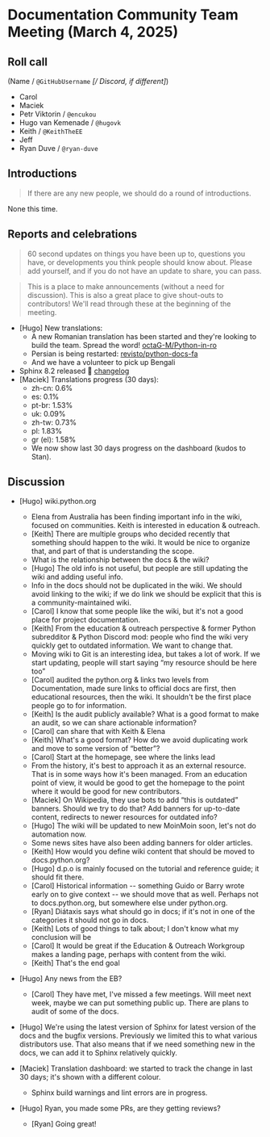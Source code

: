 # Documentation Community Team Meeting (March 4, 2025)


## Roll call

(Name / `@GitHubUsername` _[/ Discord, if different]_)

- Carol
- Maciek
- Petr Viktorin / `@encukou`
- Hugo van Kemenade / `@hugovk`
- Keith / `@KeithTheEE`
- Jeff
- Ryan Duve / `@ryan-duve`

## Introductions

> If there are any new people, we should do a round of introductions.

None this time.

## Reports and celebrations

> 60 second updates on things you have been up to, questions you have, or developments
> you think people should know about. Please add yourself, and if you do not have an
> update to share, you can pass.

> This is a place to make announcements (without a need for discussion). This is also a
> great place to give shout-outs to contributors! We'll read through these at the
> beginning of the meeting.

- [Hugo] New translations:
  - A new Romanian translation has been started and they're looking to build the team.
    Spread the word! [octaG-M/Python-in-ro](https://github.com/octaG-M/Python-in-ro)
  - Persian is being restarted:
    [revisto/python-docs-fa](https://github.com/revisto/python-docs-fa)
  - And we have a volunteer to pick up Bengali
- Sphinx 8.2 released 🎉
  [changelog](https://www.sphinx-doc.org/en/master/changes/8.2.html)
- [Maciek] Translations progress (30 days):
  - zh-cn: 0.6%
  - es: 0.1%
  - pt-br: 1.53%
  - uk: 0.09%
  - zh-tw: 0.73%
  - pl: 1.83%
  - gr (el): 1.58%
  - We now show last 30 days progress on the dashboard (kudos to Stan).

## Discussion

- [Hugo] wiki.python.org

  - Elena from Australia has been finding important info in the wiki, focused on
    communities. Keith is interested in education & outreach.
  - [Keith] There are multiple groups who decided recently that something should happen
    to the wiki. It would be nice to organize that, and part of that is understanding
    the scope.
  - What is the relationship between the docs & the wiki?
  - [Hugo] The old info is not useful, but people are still updating the wiki and adding
    useful info.
  - Info in the docs should not be duplicated in the wiki. We should avoid linking to
    the wiki; if we do link we should be explicit that this is a community-maintained
    wiki.
  - [Carol] I know that some people like the wiki, but it's not a good place for project
    documentation.
  - [Keith] From the education & outreach perspective & former Python subredditor &
    Python Discord mod: people who find the wiki very quickly get to outdated
    information. We want to change that.
  - Moving wiki to Git is an interesting idea, but takes a lot of work. If we start
    updating, people will start saying “my resource should be here too”
  - [Carol] audited the python.org & links two levels from Documentation, made sure
    links to official docs are first, then educational resources, then the wiki. It
    shouldn't be the first place people go to for information.
  - [Keith] Is the audit publicly available? What is a good format to make an audit, so
    we can share actionable information?
  - [Carol] can share that with Keith & Elena
  - [Keith] What's a good format? How do we avoid duplicating work and move to some
    version of “better”?
  - [Carol] Start at the homepage, see where the links lead
  - From the history, it's best to approach it as an external resource. That is in some
    ways how it's been managed. From an education point of view, it would be good to get
    the homepage to the point where it would be good for new contributors.
  - [Maciek] On Wikipedia, they use bots to add “this is outdated” banners. Should we
    try to do that? Add banners for up-to-date content, redirects to newer resources for
    outdated info?
  - [Hugo] The wiki will be updated to new MoinMoin soon, let's not do automation now.
  - Some news sites have also been adding banners for older articles.
  - [Keith] How would you define wiki content that should be moved to docs.python.org?
  - [Hugo] d.p.o is mainly focused on the tutorial and reference guide; it should fit
    there.
  - [Carol] Historical information -- something Guido or Barry wrote early on to give
    context -- we should move that as well. Perhaps not to docs.python.org, but
    somewhere else under python.org.
  - [Ryan] Diátaxis says what should go in docs; if it's not in one of the categories it
    should not go in docs.
  - [Keith] Lots of good things to talk about; I don't know what my conclusion will be
  - [Carol] It would be great if the Education & Outreach Workgroup makes a landing
    page, perhaps with content from the wiki.
  - [Keith] That's the end goal

- [Hugo] Any news from the EB?

  - [Carol] They have met, I've missed a few meetings. Will meet next week, maybe we can
    put something public up. There are plans to audit of some of the docs.

- [Hugo] We're using the latest version of Sphinx for latest version of the docs and the
  bugfix versions. Previously we limited this to what various distributors use. That
  also means that if we need something new in the docs, we can add it to Sphinx
  relatively quickly.

- [Maciek] Translation dashboard: we started to track the change in last 30 days; it's
  shown with a different colour.

  - Sphinx build warnings and lint errors are in progress.

- [Hugo] Ryan, you made some PRs, are they getting reviews?
  - [Ryan] Going great!

